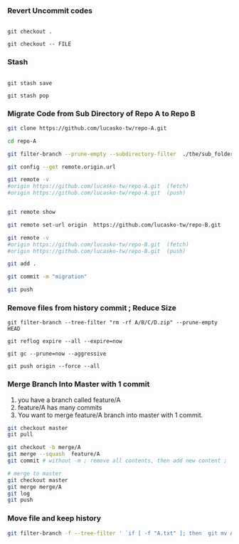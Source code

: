 ### Revert Uncommit codes

```

git checkout .

git checkout -- FILE

```


### Stash 

```

git stash save

git stash pop

```


### Migrate Code from Sub Directory of Repo A to Repo B


```sh
git clone https://github.com/lucasko-tw/repo-A.git 

cd repo-A

git filter-branch --prune-empty --subdirectory-filter  ./the/sub_folder/you/want  master

git config --get remote.origin.url

git remote -v
#origin	https://github.com/lucasko-tw/repo-A.git  (fetch)
#origin	https://github.com/lucasko-tw/repo-A.git  (push)


git remote show

git remote set-url origin  https://github.com/lucasko-tw/repo-B.git 

git remote -v
#origin	https://github.com/lucasko-tw/repo-B.git  (fetch)
#origin	https://github.com/lucasko-tw/repo-B.git  (push)

git add .

git commit -m "migration"

git push
```


### Remove files from history commit ; Reduce Size

```
git filter-branch --tree-filter "rm -rf A/B/C/D.zip" --prune-empty HEAD

git reflog expire --all --expire=now

git gc --prune=now --aggressive

git push origin --force --all

```


### Merge Branch Into Master with 1 commit

1. you have a branch called feature/A
2. feature/A has many commits
3. You want to merge feature/A branch into master with 1 commit.


```sh
git checkout master
git pull

git checkout -b merge/A
git merge --squash  feature/A
git commit # without -m ; remove all contents, then add new content ;

# merge to master
git checkout master
git merge merge/A
git log
git push
```




### Move file and keep history


```sh 
git filter-branch -f --tree-filter ' `if [ -f "A.txt" ]; then  git mv A.txt  C.txt  ; fi  ` ' HEAD 
```

